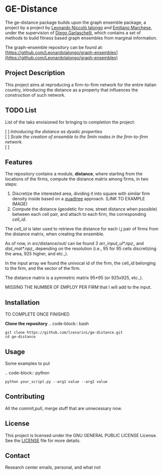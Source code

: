 # GE-Distance
The ge-distance package builds upon the graph ensemble package, a project by a project by [Leonardo Niccolò Ialongo](https://datasciencephd.eu/students/leonardo-niccol%C3%B2-ialongo/) and [Emiliano Marchese](https://www.imtlucca.it/en/emiliano.marchese/), under the supervision of [Diego Garlaschelli](https://networks.imtlucca.it/people/diego), which contains a set of methods to build fitness based graph ensembles from marginal information.

The graph-ensemble repository can be found at:
[https://github.com/LeonardoIalongo/graph-ensembles](https://github.com/LeonardoIalongo/graph-ensembles)




## Project Description
This project aims at reproducing a firm-to-firm network for the entire italian country, introducing the distance as a property that influences the construction of such network.

## TODO List
List of the taks envisioned for bringing to completion the project:

[  ] _Introducing the distance as dyadic properties_  
[  ] _Scale the creation of ensemble to the 5mln nodes in the firm-to-firm network._  
[  ]

## Features
The repository contains a module, __distance__, where starting from the locations of the firms, compute the distance matrix among firms, in two steps:

1. Discretize the interested area, dividing it into square with similar firm density inside based on a [quadtree](https://en.wikipedia.org/wiki/Quadtree) approach. (LINK TO EXAMPLE IMAGE)
2. Compute the distance (geodetic for now, street distance when psosible) between each cell pair, and attach to each firm, the corresponding _cell_id_.

The _cell_id_ is later used to retrieve the distance for each i,j pair of firms from the distance matrix, when creating the ensemble.

As of now, in src/distance/out/ can be found 3  __arr_input_ul_*.npz__ and __dist_mat_*.npz__ depending on the resolution (i.e., 95 for 95 cells discretizing the area, 925 higher, and etc.,).

In the input array we found the univocal id of the firm, the cell_id belonging to the firm, and the sector of the firm.

The distance matrix is a symmetric matrix 95*95 (or 925x925, etc.,). 

MISSING THE NUMBER OF EMPLOY PER FIRM that I will add to the input.


## Installation
TO COMPLETE ONCE FINISHED

**Clone the repository**
.. code-block:: bash

    git clone https://github.com/lcesarini/ge-distance.git
    cd ge-distance


## Usage
Some examples to put

.. code-block:: python

    python your_script.py --arg1 value --arg2 value

## Contributing
All the commit,pull, merge stuff that are unnecessary now.

## License
This project is licensed under the GNU GENERAL PUBLIC LICENSE License. See the [LICENSE](https://github.com/luigicesarini/ge-distance/blob/master/LICENSE.txt) file for more details. 

## Contact
Research center emails, personal, and what not
